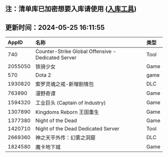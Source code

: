 ## 注：清单库已加密想要入库请使用 ([入库工具](https://github.com/BlankTMing/ManifestAutoUpdate/releases))

## 更新时间：2024-05-25 16:11:55
| AppID | 名称 | 类型  |
| :-------------------- | :----------------------------- | :----------- |
| 740 | Counter-Strike Global Offensive - Dedicated Server| Tool |
| 2055050 |   铁骑少女| Game |
| 570 | Dota 2| game |
| 1930820 | 索罗灵魂之戒-新增剧情包| DLC |
| 763890 | 漫野奇谭| Game |
| 1594320 | 工业巨头 (Captain of Industry)| Game |
| 1307890 | Kingdoms Reborn 王国重生| Game |
| 1377380 | Night of the Dead| Game |
| 1420710 | Night of the Dead Dedicated Server| Tool |
| 2669360 | 神之天平外传：幻雾之洞窟| DLC |
| 1824580 | 魔卡地下城| Game |
